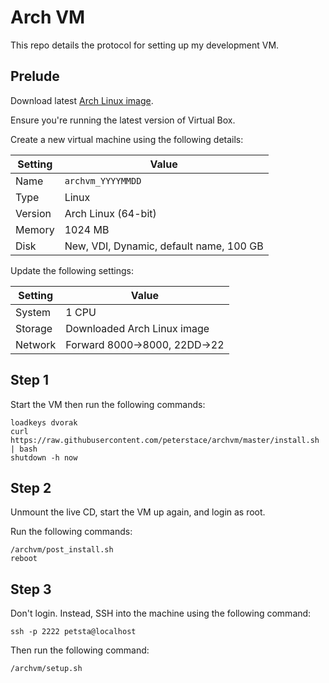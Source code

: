 # Arch VM

This repo details the protocol for setting up my development VM.

## Prelude

Download latest [Arch Linux image](https://www.archlinux.org/download/).

Ensure you're running the latest version of Virtual Box.

Create a new virtual machine using the following details:

| Setting | Value                                   |
| ---     | ---                                     |
| Name    | `archvm_YYYYMMDD`                       |
| Type    | Linux                                   |
| Version | Arch Linux (64-bit)                     |
| Memory  | 1024 MB                                 |
| Disk    | New, VDI, Dynamic, default name, 100 GB |

Update the following settings:

| Setting | Value                        |
| ---     | ---                          |
| System  | 1 CPU                        |
| Storage | Downloaded Arch Linux image  |
| Network | Forward 8000->8000, 22DD->22 |

## Step 1

Start the VM then run the following commands:

```
loadkeys dvorak
curl https://raw.githubusercontent.com/peterstace/archvm/master/install.sh | bash
shutdown -h now
```

## Step 2

Unmount the live CD, start the VM up again, and login as root.

Run the following commands:

```
/archvm/post_install.sh
reboot
```

## Step 3

Don't login. Instead, SSH into the machine using the following command:

```
ssh -p 2222 petsta@localhost
```

Then run the following command:

```
/archvm/setup.sh
```
